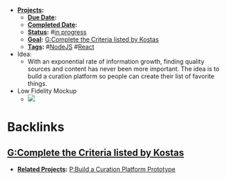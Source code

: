 - **[Projects](<Projects.md>):**
    - **[Due Date](<Due Date.md>):**
    - **[Completed Date](<Completed Date.md>):**
    - **[Status](<Status.md>):** #[in progress](<in progress.md>)
    - **[Goal](<Goal.md>):** [G:Complete the Criteria listed by Kostas](<G:Complete the Criteria listed by Kostas.md>)
    - **[Tags](<Tags.md>):** #[NodeJS](<NodeJS.md>) #[React](<React.md>)
- Idea:
    - With an exponential rate of information growth, finding quality sources and content has never been more important. The idea is to build a curation platform so people can create their list of favorite things.
- Low Fidelity Mockup
    - ![](https://firebasestorage.googleapis.com/v0/b/firescript-577a2.appspot.com/o/imgs%2Fapp%2Fandyjgao%2F6pmahDJ5bZ.png?alt=media&token=71a0a358-5ddc-425c-a89d-7c1bd0cdf88f)

# Backlinks
## [G:Complete the Criteria listed by Kostas](<G:Complete the Criteria listed by Kostas.md>)
- **[Related Projects](<Related Projects.md>):** [P:Build a Curation Platform Prototype](<P:Build a Curation Platform Prototype.md>)


